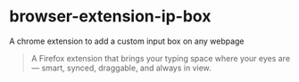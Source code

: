 # browser-extension-ip-box
A chrome extension to add a custom input box on any webpage
> A Firefox extension that brings your typing space where your eyes are — smart, synced, draggable, and always in view.

